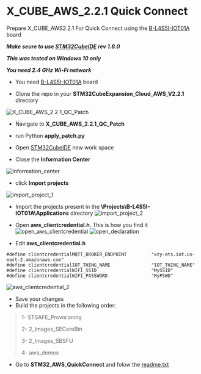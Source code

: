 # X_CUBE_AWS_2.2.1 Quick Connect
Prepare X_CUBE_AWS2.2.1 For Quick Connect using the [B-L4S5I-IOT01A](https://www.st.com/en/evaluation-tools/b-l4s5i-iot01a.html) board

***Make seure to use [STM32CubeIDE](https://www.st.com/en/development-tools/stm32cubeide.html) rev 1.8.0***

***This was tested on Windows 10 only***

***You need 2.4 GHz Wi-Fi network***

- You need [B-L4S5I-IOT01A](https://www.st.com/en/evaluation-tools/b-l4s5i-iot01a.html) board

- Clone the repo in your **STM32CubeExpansion_Cloud_AWS_V2.2.1** directory

![X_CUBE_AWS_2 2 1_QC_Patch](https://user-images.githubusercontent.com/41168224/160009472-25c10564-b7f2-4365-a5bb-6e4496d480b2.png)

- Navigate to **X_CUBE_AWS_2.2.1_QC_Patch**
- run Python **apply_patch.py**

- Open [STM32CubeIDE](https://www.st.com/en/development-tools/stm32cubeide.html) new work space
- Close the **Information Center**

![information_center](https://user-images.githubusercontent.com/41168224/160014723-d65da8b6-dc9b-405d-8c0b-19bdd112a4a2.png)

- click **Import projects** 

 ![import_project_1](https://user-images.githubusercontent.com/41168224/160014837-5a3b7527-eccc-4b69-a283-079a95c8cd7b.png)

- Import the projects present in the **\Projects\B-L4S5I-IOT01A\Applications** directory
![import_project_2](https://user-images.githubusercontent.com/41168224/160015124-eb12137d-14f8-4fa2-9691-0bda62cbd4a1.png)

- Open **aws_clientcredential.h**. This is how you find it
![open_aws_clientcredential](https://user-images.githubusercontent.com/41168224/160010829-7975ba75-b4e6-43e7-bc99-d87f38441925.png)
![open_declaration](https://user-images.githubusercontent.com/41168224/160021076-87920f35-59e8-4706-abec-53f098ff4094.png)

- Edit **aws_clientcredential.h**
```
#define clientcredentialMQTT_BROKER_ENDPOINT         "xzy-ats.iot.us-east-2.amazonaws.com"
#define clientcredentialIOT_THING_NAME               "IOT_THING_NAME"
#define clientcredentialWIFI_SSID                    "MySSID"
#define clientcredentialWIFI_PASSWORD                "MyPSWD"
```

![aws_clientcredential_2](https://user-images.githubusercontent.com/41168224/160016188-eac884e8-1d48-4c34-8da7-a0d82b747abf.png)


- Save your changes
- Build the projects in the following order:
 
> 1- STSAFE_Provisioning
> 
> 2- 2_Images_SECoreBin
> 
> 3- 2_Images_SBSFU
> 
> 4- aws_demos

- Go to **STM32_AWS_QuickConnect** and folow the [readme.txt](https://github.com/SlimJallouli/X_CUBE_AWS_2.2.1_QC_Patch/blob/main/STM32_AWS_QuickConnect/readme.txt)
